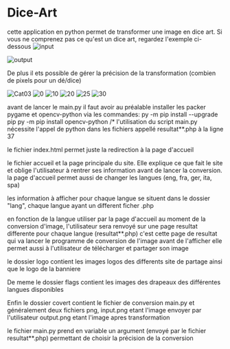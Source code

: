 # Dice-Art

cette application en python permet de transformer une image en dice art.
Si vous ne comprenez pas ce qu'est un dice art, regardez l'exemple ci-dessous
![input](https://github.com/user-attachments/assets/10584fc2-b2bc-4d5f-8b61-c8653704abba)

![output](https://github.com/user-attachments/assets/0721a4c7-020b-4edb-aff7-f9b5db2635f3)


De plus il ets possible de gérer la précision de la transformation (combien de pixels pour un dé/dice)

![Cat03](https://github.com/user-attachments/assets/487136bb-dab9-4afa-a845-21d2cfedda13)
![0](https://github.com/user-attachments/assets/de4e4c66-ac8a-4b99-a509-66f0ae898de3)
![10](https://github.com/user-attachments/assets/961c4662-6484-4da9-a637-d2d4f7c149dc)
![20](https://github.com/user-attachments/assets/d4d9f52f-d4c0-402a-9866-f6d193d49575)
![25](https://github.com/user-attachments/assets/ac5ebf37-bdac-4030-89b9-342c23731424)
![30](https://github.com/user-attachments/assets/21fdb792-668d-4413-b1b8-ea9a4050efdd)


avant de lancer le main.py 
il faut avoir au préalable installer les packer pygame et opencv-python 
via les commandes:
py -m pip install --upgrade pip
py -m pip install opencv-python
/*
l'utilisation du script main.py nécessite l'appel de python dans les fichiers appellé resultat**.php à la ligne 37 


le fichier index.html permet juste la redirection à la page d'accueil

le fichier accueil et la page principale du site. Elle explique ce que fait le site et oblige
l'utilisateur à rentrer ses information avant de lancer la conversion.
la page d'accueil permet aussi de changer les langues (eng, fra, ger, ita, spa)

les information à afficher pour chaque langue se situent dans le dossier "lang", 
chaque langue ayant un different ficher .php

en fonction de la langue utiliser par la page d'accueil au moment de la conversion d'image,
l'utilisateur sera renvoyé sur une page resultat differente pour chaque langue (resultat**.php)
c'est cette page de resultat qui va lancer le programme de conversion de l'image avant de l'afficher
elle permet aussi à l'utilisateur de télécharger et partager son image

le dossier logo contient les images logos des differents site de partage ainsi que le logo de la banniere

De meme le dossier flags contient les images des drapeaux des différentes langues disponibles

Enfin le dossier covert contient le fichier de conversion main.py et généralement deux fichiers png,
input.png etant l'image envoyer par l'utilisateur
output.png etant l'image apres transformation

le fichier main.py prend en variable un argument (envoyé par le fichier resultat**.php) permettant de choisir
la précision de la conversion
